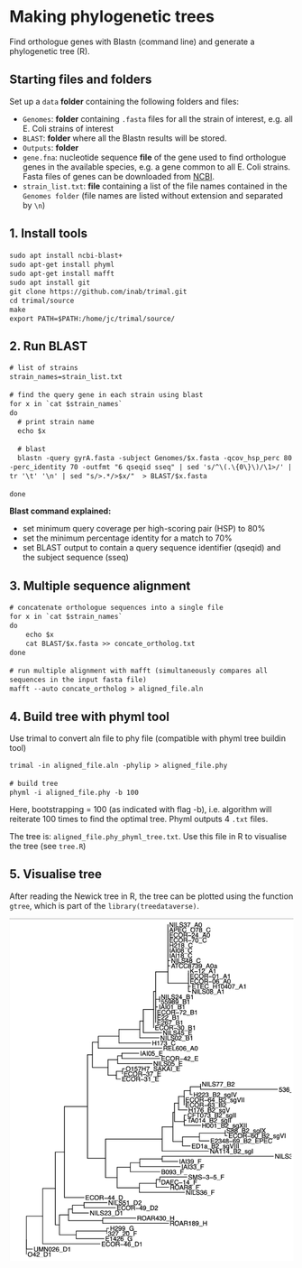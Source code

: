# Making phylogenetic trees
Find orthologue genes with Blastn (command line) and generate a phylogenetic tree (R).

## Starting files and folders
Set up a `data` **folder** containing the following folders and files:
- `Genomes`: **folder** containing `.fasta` files for all the strain of interest, e.g. all E. Coli strains of interest
- `BLAST`: **folder** where all the Blastn results will be stored. 
- `Outputs`: **folder** 
- `gene.fna`: nucleotide sequence **file** of the gene used to find orthologue genes in the available species, e.g. a gene common to all E. Coli strains. Fasta files of genes can be downloaded from [NCBI](https://www.ncbi.nlm.nih.gov/).
- `strain_list.txt`: **file** containing a list of the file names contained in the `Genomes folder` (file names are listed without extension and separated by `\n`)

## 1. Install tools 
```
sudo apt install ncbi-blast+
sudo apt-get install phyml
sudo apt-get install mafft
sudo apt install git
git clone https://github.com/inab/trimal.git
cd trimal/source
make
export PATH=$PATH:/home/jc/trimal/source/
```
## 2. Run BLAST
```
# list of strains
strain_names=strain_list.txt

# find the query gene in each strain using blast
for x in `cat $strain_names`
do
  # print strain name
  echo $x

  # blast
  blastn -query gyrA.fasta -subject Genomes/$x.fasta -qcov_hsp_perc 80 -perc_identity 70 -outfmt "6 qseqid sseq" | sed 's/^\(.\{0\}\)/\1>/' | tr '\t' '\n' | sed "s/>.*/>$x/"  > BLAST/$x.fasta

done
```
**Blast command explained:**
- set minimum query coverage per high-scoring pair (HSP) to 80%
- set the minimum percentage identity for a match to 70%
- set BLAST output to contain a query sequence identifier (qseqid) and the subject sequence (sseq)
  
## 3. Multiple sequence alignment
```
# concatenate orthologue sequences into a single file
for x in `cat $strain_names`
do
    echo $x
    cat BLAST/$x.fasta >> concate_ortholog.txt
done

# run multiple alignment with mafft (simultaneously compares all sequences in the input fasta file)
mafft --auto concate_ortholog > aligned_file.aln
```

## 4. Build tree with phyml tool 
Use trimal to convert aln file to phy file (compatible with phyml tree buildin tool)
```
trimal -in aligned_file.aln -phylip > aligned_file.phy

# build tree 
phyml -i aligned_file.phy -b 100

```
Here, bootstrapping = 100 (as indicated with flag -b), i.e. algorithm will reiterate 100 times to find the optimal tree.
Phyml outputs 4 `.txt` files. 

The tree is: `aligned_file.phy_phyml_tree.txt`. Use this file in R to visualise the tree (see `tree.R`)

## 5. Visualise tree
After reading the Newick tree in R, the tree can be plotted using the function `gtree`, which is part of the `library(treedataverse)`. 

![](tree-visual.png)

